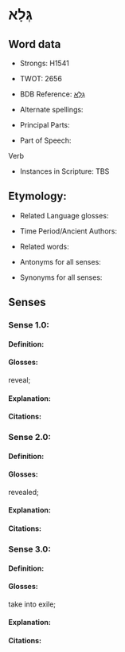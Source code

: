 # גְּלָא

<!-- Status: S2="NeedsEdits" -->
<!-- Lexica used for edits:   -->

## Word data

* Strongs: H1541

* TWOT: 2656

* BDB Reference: [גְּלָא](rc://en/bdb/dict/xc.af.aa)

* Alternate spellings:

* Principal Parts:

* Part of Speech:

Verb

* Instances in Scripture: TBS

## Etymology:

* Related Language glosses:

* Time Period/Ancient Authors:

* Related words:

* Antonyms for all senses:

* Synonyms for all senses:

## Senses

### Sense 1.0:

#### Definition:

#### Glosses:

reveal; 

#### Explanation:

#### Citations:



### Sense 2.0:

#### Definition:

#### Glosses:

revealed; 

#### Explanation:

#### Citations:



### Sense 3.0:

#### Definition:

#### Glosses:

take into exile; 

#### Explanation:

#### Citations:



